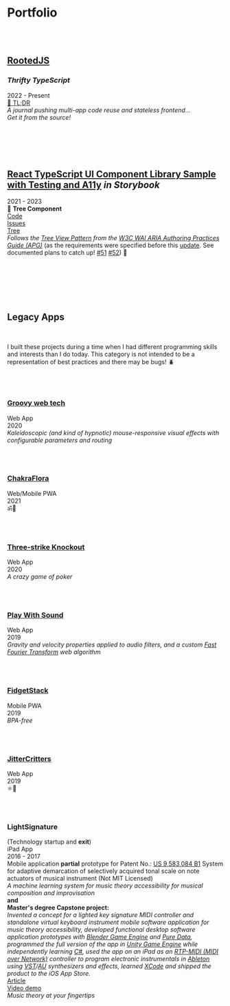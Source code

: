 # Portfolio

<br/>
<br/>

## [RootedJS](https://github.com/rootedjs/RootedJS)

### <i>Thrifty TypeScript</i>

2022 - Present  
[📖 TL;DR](https://github.com/rootedjs/Rootedjs/blob/master/README.md)  
<i>A journal pushing multi-app code reuse and stateless frontend...</i>  
<i>Get it from the source!</i>

<br/>
<br/>
<br/>
<br/>

## [React TypeScript UI Component Library Sample with Testing and A11y](https://github.com/matt-development-work/React-TypeScript-UI-Component-Library-Sample-with-Testing-and-A11y) <i>in Storybook</i>

2021 - 2023  
🌴 <b>Tree Component</b>  
[Code](https://github.com/matt-development-work/React-TypeScript-UI-Component-Library-Sample-with-Testing-and-A11y/blob/master/src/components/Tree/Tree.tsx)  
[Issues](https://github.com/matt-development-work/React-TypeScript-UI-Component-Library-Sample-with-Testing-and-A11y/issues)  
[Tree](<https://react-component-library-sample.vercel.app/iframe.html?globals=backgrounds.value:!hex(F8F8F8)&id=tree--custom&viewMode=story>)  
<i>Follows the [Tree View Pattern](https://www.w3.org/WAI/ARIA/apg/patterns/treeview/) from the [W3C WAI ARIA Authoring Practices Guide (APG)](https://www.w3.org/WAI/ARIA/apg/)</i> (as the requirements were specified before this [update](https://github.com/w3c/aria-practices/commits/ae779f32cd76d562fbb17c2ebc892835b6e07a5d/content/patterns/treeview/treeview-pattern.html). See documented plans to catch up! [#51](https://github.com/matt-development-work/React-TypeScript-UI-Component-Library-Sample-with-Testing-and-A11y/issues/51) [#52](https://github.com/matt-development-work/React-TypeScript-UI-Component-Library-Sample-with-Testing-and-A11y/issues/52)) 🙂

<br/>
<br/>
<br/>
<br/>
<br/>

## Legacy Apps

<br/>

I built these projects during a time when I had different programming skills and interests than I do today. This category is not intended to be a representation of best practices and there may be bugs! 🪲

<br/>
<br/>

### [Groovy web tech](https://groovy-web-tech.vercel.app/)
Web App  
2020  
<i>Kaleidoscopic (and kind of hypnotic) mouse-responsive visual effects with configurable parameters and routing</i>

<br/>
<br/>

### [ChakraFlora](https://chakra-flora.vercel.app/)
Web/Mobile PWA  
2021  
ॐ🍃

<br/>
<br/>

### [Three-strike Knockout](https://three-strike-knockout.vercel.app/)
Web App  
2020  
<i>A crazy game of poker</i>

<br/>
<br/>

### [Play With Sound](https://play-with-sound.vercel.app/)
Web App  
2019  
<i>Gravity and velocity properties applied to audio filters, and a custom [Fast Fourier Transform](https://en.wikipedia.org/wiki/Fast_Fourier_transform) web algorithm</i>

<br/>
<br/>

### [FidgetStack](https://fidget-stack.vercel.app/)
Mobile PWA  
2019  
<i>BPA-free</i>

<br/>
<br/>

### [JitterCritters](https://jitter-critters.vercel.app/)
Web App  
2019  
⚛🐛

<br/>
<br/>

### LightSignature
(Technology startup and <b>exit</b>)  
iPad App  
2016 - 2017  
Mobile application <b>partial</b> prototype for Patent No.: [US 9,583,084 B1](https://patentimages.storage.googleapis.com/95/2a/c0/eb7fd53f8fea1d/US9583084.pdf) System for adaptive demarcation of selectively acquired tonal scale on note actuators of musical instrument (Not MIT Licensed)  
<i>A machine learning system for music theory accessibility for musical composition and improvisation</i>  
<b>and</b>  
<b>Master's degree Capstone project:</b>  
<i>Invented a concept for a lighted key signature MIDI controller and standalone virtual keyboard instrument mobile software application for music theory accessibility, developed functional desktop software application prototypes with [Blender Game Engine](https://upbge.org/#/) and [Pure Data](https://puredata.info/), programmed the full version of the app in [Unity Game Engine](https://unity.com/) while independently learning [C#](https://dotnet.microsoft.com/en-us/apps/games/unity), used the app on an iPad as an [RTP-MIDI (MIDI over Network)](https://www.midi.org/midi-articles/rtp-midi-or-midi-over-networks) controller to program electronic instrumentals in [Ableton](https://www.ableton.com/) using [VST](https://en.wikipedia.org/wiki/Virtual_Studio_Technology)/[AU](https://en.wikipedia.org/wiki/Audio_Units) synthesizers and effects, learned [XCode](https://developer.apple.com/xcode/) and shipped the product to the iOS App Store.</i>  
[Article](https://www.theeagleonline.com/article/2017/10/matt-fagan-app-puts-music-theory-at-your-fingtertips)  
[Video demo](https://keyboard-demo.vercel.app)  
<i>Music theory at your fingertips</i>
